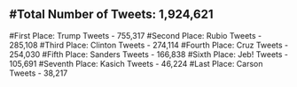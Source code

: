 #Total Number of Tweets: 1,924,621 
---
#First Place: Trump Tweets - 755,317
#Second Place: Rubio Tweets - 285,108
#Third Place: Clinton Tweets - 274,114
#Fourth Place: Cruz Tweets - 254,030
#Fifth Place: Sanders Tweets - 166,838
#Sixth Place: Jeb! Tweets - 105,691
#Seventh Place: Kasich Tweets - 46,224
#Last Place: Carson Tweets - 38,217

